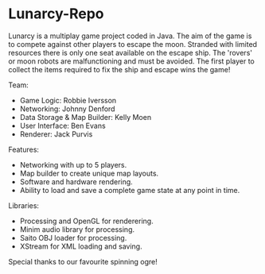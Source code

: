 # Lunarcy-Repo 

Lunarcy is a multiplay game project coded in Java.
The aim of the game is to compete against other players to escape the moon. Stranded with limited resources there is only one seat available on the escape ship. The 'rovers' or moon robots are malfunctioning and must be avoided. The first player to collect the items required to fix the ship and escape wins the game!

Team:
- Game Logic: Robbie Iversson
- Networking: Johnny Denford
- Data Storage & Map Builder: Kelly Moen
- User Interface: Ben Evans
- Renderer: Jack Purvis

Features:
- Networking with up to 5 players.
- Map builder to create unique map layouts.
- Software and hardware rendering.
- Ability to load and save a complete game state at any point in time.

Libraries:
- Processing and OpenGL for renderering.
- Minim audio library for processing.
- Saito OBJ loader for processing.
- XStream for XML loading and saving.

Special thanks to our favourite spinning ogre!
